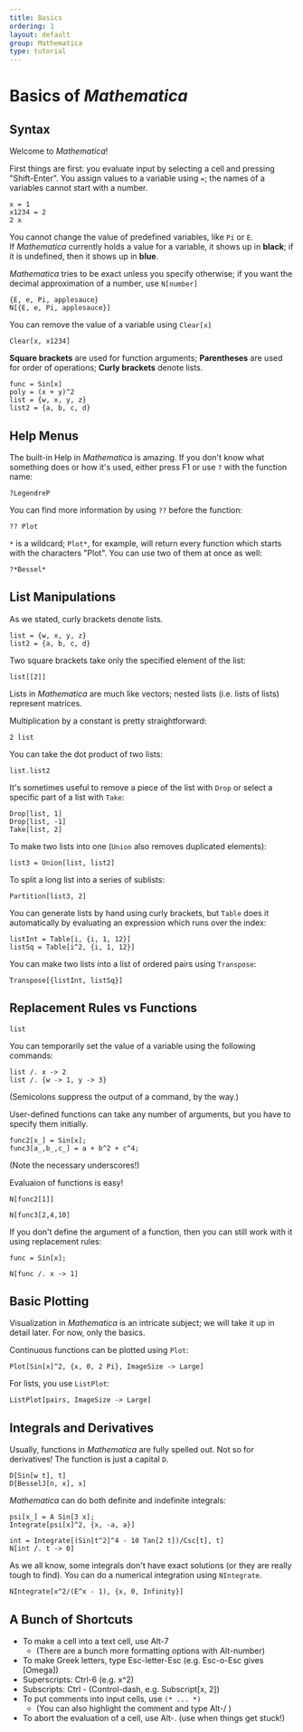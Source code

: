 ```yaml
---
title: Basics
ordering: 1
layout: default
group: Mathematica
type: tutorial
---
```


# Basics of *Mathematica*

## Syntax

Welcome to *Mathematica*!

First things are first: you evaluate input by selecting a cell and pressing "Shift-Enter".
You assign values to a variable using `=`; the names of a variables cannot start with a number.

```
x = 1
x1234 = 2
2 x
```

You cannot change the value of predefined variables, like `Pi` or `E`.  
If *Mathematica* currently holds a value for a variable, it shows up in **black**; if it is undefined, then it shows up in **blue**.  
 
*Mathematica* tries to be exact unless you specify otherwise; if you want the decimal approximation of a number, use `N[number]`

```
{E, e, Pi, applesauce}
N[{E, e, Pi, applesauce}]
```

You can remove the value of a variable using `Clear[x]`

```
Clear[x, x1234]
```

**Square brackets** are used for function arguments;
**Parentheses** are used for order of operations;
**Curly brackets** denote lists.

```
func = Sin[x]
poly = (x + y)^2
list = {w, x, y, z}
list2 = {a, b, c, d}
```

## Help Menus

The built-in Help in *Mathematica* is amazing.  If you don't know what something does or how it's used, either press F1 or use `?` with the function name:

```
?LegendreP
```

You can find more information by using `??` before the function:

```
?? Plot
```

`*` is a wildcard; `Plot*`, for example, will return every function which starts with the characters "Plot".  You can use two of them at once as well:

```
?*Bessel*
```

## List Manipulations

As we stated, curly brackets denote lists.

```
list = {w, x, y, z}
list2 = {a, b, c, d}
```

Two square brackets take only the specified element of the list:

```
list[[2]]
```

Lists in *Mathematica* are much like vectors; nested lists (i.e. lists of lists) represent matrices.

Multiplication by a constant is pretty straightforward:

```
2 list
```

You can take the dot product of two lists:

```
list.list2
```

It's sometimes useful to remove a piece of the list with `Drop` or select a specific part of a list with `Take`:

```
Drop[list, 1]
Drop[list, -1]
Take[list, 2]
```

To make two lists into one (`Union` also removes duplicated elements):

```
list3 = Union[list, list2]
```

To split a long list into a series of sublists:

```
Partition[list3, 2]
```

You can generate lists by hand using curly brackets, but `Table` does it automatically by evaluating an expression which runs over the index:

```
listInt = Table[i, {i, 1, 12}]
listSq = Table[i^2, {i, 1, 12}]
```

You can make two lists into a list of ordered pairs using `Transpose`:

```
Transpose[{listInt, listSq}]
```

## Replacement Rules vs Functions

```
list
```

You can temporarily set the value of a variable using the following commands:

```
list /. x -> 2
list /. {w -> 1, y -> 3}
```

(Semicolons suppress the output of a command, by the way.)

User-defined functions can take any number of arguments, but you have to specify them initially.

```
func2[x_] = Sin[x];
func3[a_,b_,c_] = a + b^2 + c^4;
```

(Note the necessary underscores!)

Evaluaion of functions is easy!
```
N[func2[1]]

N[func3[2,4,10]
```

If you don't define the argument of a function, then you can still work with it using replacement rules:

```
func = Sin[x];

N[func /. x -> 1]
```

## Basic Plotting

Visualization in *Mathematica* is an intricate subject; we will take it up in detail later.  For now, only the basics.

Continuous functions can be plotted using `Plot`:

```
Plot[Sin[x]^2, {x, 0, 2 Pi}, ImageSize -> Large]
```

For lists, you use `ListPlot`:

```
ListPlot[pairs, ImageSize -> Large]
```

## Integrals and Derivatives

Usually, functions in *Mathematica* are fully spelled out.  Not so for derivatives!  The function is just a capital `D`.

```
D[Sin[w t], t]
D[BesselJ[n, x], x]
```

*Mathematica* can do both definite and indefinite integrals:

```
psi[x_] = A Sin[3 x];
Integrate[psi[x]^2, {x, -a, a}]
```

```
int = Integrate[(Sin[t^2]^4 - 10 Tan[2 t])/Csc[t], t]
N[int /. t -> 0]
```

As we all know, some integrals don't have exact solutions (or they are really tough to find).  You can do a numerical integration using `NIntegrate`.

```
NIntegrate[x^2/(E^x - 1), {x, 0, Infinity}]
```

## A Bunch of Shortcuts

* To make a cell into a text cell, use Alt-7
  * (There are a bunch more formatting options with Alt-number)
* To make Greek letters, type Esc-letter-Esc (e.g. Esc-o-Esc gives \[Omega])
* Superscripts: Ctrl-6 (e.g. x^2)
* Subscripts: Ctrl - (Control-dash, e.g. Subscript[x, 2]) 
* To put comments into input cells, use `(* ... *)`
  * (You can also highlight the comment and type Alt-/ )
* To abort the evaluation of a cell, use Alt-. (use when things get stuck!)
